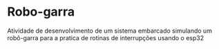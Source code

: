 # Robo-garra
Atividade de desenvolvimento de um sistema embarcado simulando um robô-garra para a pratica de rotinas de interrupções usando o esp32
